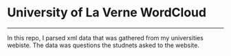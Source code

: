 # University of La Verne WordCloud
---

In this repo, I parsed xml data that was gathered from my universities webiste. The data was questions the studnets asked to the website. 
